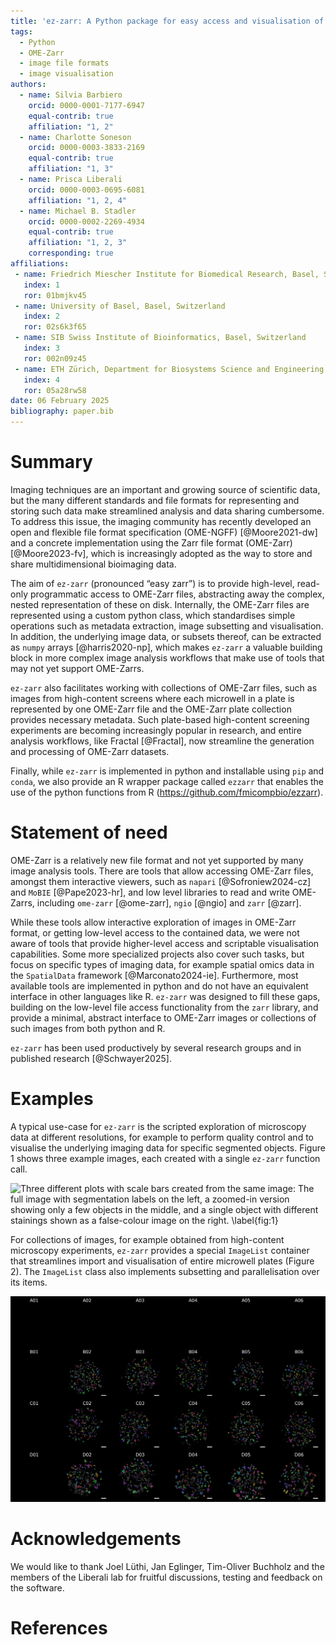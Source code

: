 ```yaml
---
title: 'ez-zarr: A Python package for easy access and visualisation of OME-Zarr filesets'
tags:
  - Python
  - OME-Zarr
  - image file formats
  - image visualisation
authors:
  - name: Silvia Barbiero
    orcid: 0000-0001-7177-6947
    equal-contrib: true
    affiliation: "1, 2"
  - name: Charlotte Soneson
    orcid: 0000-0003-3833-2169
    equal-contrib: true
    affiliation: "1, 3"
  - name: Prisca Liberali
    orcid: 0000-0003-0695-6081
    affiliation: "1, 2, 4"
  - name: Michael B. Stadler
    orcid: 0000-0002-2269-4934
    equal-contrib: true
    affiliation: "1, 2, 3"
    corresponding: true 
affiliations:
 - name: Friedrich Miescher Institute for Biomedical Research, Basel, Switzerland
   index: 1
   ror: 01bmjkv45
 - name: University of Basel, Basel, Switzerland
   index: 2
   ror: 02s6k3f65
 - name: SIB Swiss Institute of Bioinformatics, Basel, Switzerland
   index: 3
   ror: 002n09z45
 - name: ETH Zürich, Department for Biosystems Science and Engineering (D-BSSE), Basel, Switzerland
   index: 4
   ror: 05a28rw58
date: 06 February 2025
bibliography: paper.bib
---
```


# Summary

Imaging techniques are an important and growing source of scientific data, but the many different standards and file formats for representing and storing such data make streamlined analysis and data sharing cumbersome. To address this issue, the imaging community has recently developed an open and flexible file format specification (OME-NGFF) [@Moore2021-dw] and a concrete implementation using the Zarr file format (OME-Zarr) [@Moore2023-fv], which is increasingly adopted as the way to store and share multidimensional bioimaging data.

The aim of `ez-zarr` (pronounced “easy zarr”) is to provide high-level, read-only programmatic access to OME-Zarr files, abstracting away the complex, nested representation of these on disk. Internally, the OME-Zarr files are represented using a custom python class, which standardises simple operations such as metadata extraction, image subsetting and visualisation. In addition, the underlying image data, or subsets thereof, can be extracted as `numpy` arrays [@harris2020-np], which makes `ez-zarr` a valuable building block in more complex image analysis workflows that make use of tools that may not yet support OME-Zarrs. 

`ez-zarr` also facilitates working with collections of OME-Zarr files, such as images from high-content screens where each microwell in a plate is represented by one OME-Zarr file and the OME-Zarr plate collection provides necessary metadata. Such plate-based high-content screening experiments are becoming increasingly popular in research, and entire analysis workflows, like Fractal [@Fractal], now streamline the generation and processing of OME-Zarr datasets.

Finally, while `ez-zarr` is implemented in python and installable using `pip` and `conda`, we also provide an R wrapper package called `ezzarr` that enables the use of the python functions from R (https://github.com/fmicompbio/ezzarr).


# Statement of need

OME-Zarr is a relatively new file format and not yet supported by many image analysis tools. There are tools that allow accessing OME-Zarr files, amongst them interactive viewers, such as `napari` [@Sofroniew2024-cz] and `MoBIE` [@Pape2023-hr], and low level libraries to read and write OME-Zarrs, including `ome-zarr` [@ome-zarr], `ngio` [@ngio] and `zarr` [@zarr].

While these tools allow interactive exploration of images in OME-Zarr format, or getting low-level access to the contained data, we were not aware of tools that provide higher-level access and scriptable visualisation capabilities. Some more specialized projects also cover such tasks, but focus on specific types of imaging data, for example spatial omics data in the `SpatialData` framework [@Marconato2024-ie]. Furthermore, most available tools are implemented in python and do not have an equivalent interface in other languages like R. `ez-zarr` was designed to fill these gaps, building on the low-level file access functionality from the `zarr` library, and provide a minimal, abstract interface to OME-Zarr images or collections of such images from both python and R.

`ez-zarr` has been used productively by several research groups and in published research [@Schwayer2025]. 


# Examples

A typical use-case for `ez-zarr` is the scripted exploration of microscopy data at different resolutions, for example to perform quality control and to visualise the underlying imaging data for specific segmented objects. Figure 1 shows three example images, each created with a single `ez-zarr` function call.

![Three different plots with scale bars created from the same image: The full image with segmentation labels on the left, a zoomed-in version showing only a few objects in the middle, and a single object with different stainings shown as a false-colour image on the right. \label{fig:1}](figures/Figure1.png)

For collections of images, for example obtained from high-content microscopy experiments, `ez-zarr` provides a special `ImageList` container that streamlines import and visualisation of entire microwell plates (Figure 2). The `ImageList` class also implements subsetting and parallelisation over its items. 

![Example of a 24-well plate, in which only 15 of the wells were used in the experiment. The underlying data (a folder containing 15 OME-Zarrs) can be directly imported and visualised using `ez-zarr`. Here, we have additionally overlaid the intensity images with their corresponding segmentation labels, also stored in the OME-Zarr. \label{fig:2}](figures/Figure2.png)


# Acknowledgements

We would like to thank Joel Lüthi, Jan Eglinger, Tim-Oliver Buchholz and the members of the Liberali lab for fruitful discussions, testing and feedback on the software. 

# References

